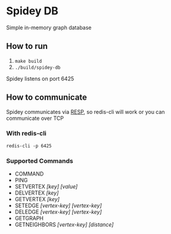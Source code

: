 # Spidey DB

Simple in-memory graph database

## How to run

1. `make build`
2. `./build/spidey-db`

Spidey listens on port 6425

## How to communicate

Spidey communicates via [RESP](https://redis.io/topics/protocol), so redis-cli
will work or you can communicate over TCP

### With redis-cli

`redis-cli -p 6425`

### Supported Commands

* COMMAND
* PING
* SETVERTEX _[key]_ _[value]_
* DELVERTEX _[key]_
* GETVERTEX _[key]_
* SETEDGE _[vertex-key]_ _[vertex-key]_
* DELEDGE _[vertex-key]_ _[vertex-key]_
* GETGRAPH
* GETNEIGHBORS _[vertex-key]_ _[distance]_
